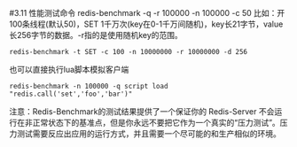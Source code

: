 #3.11	性能测试命令
	redis-benchmark -q -r 100000 -n 100000 -c 50
比如：开100条线程(默认50)，SET 1千万次(key在0-1千万间随机)，key长21字节，value长256字节的数据。-r指的是使用随机key的范围。

	redis-benchmark -t SET -c 100 -n 10000000 -r 10000000 -d 256

也可以直接执行lua脚本模拟客户端
	
	redis-benchmark -n 100000 -q script load "redis.call('set','foo','bar')"

注意：Redis-Benchmark的测试结果提供了一个保证你的 Redis-Server 不会运行在非正常状态下的基准点，但是你永远不要把它作为一个真实的“压力测试”。压力测试需要反应出应用的运行方式，并且需要一个尽可能的和生产相似的环境。
